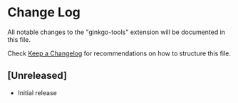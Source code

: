 # Change Log

All notable changes to the "ginkgo-tools" extension will be documented in this file.

Check [Keep a Changelog](http://keepachangelog.com/) for recommendations on how to structure this file.

## [Unreleased]

- Initial release